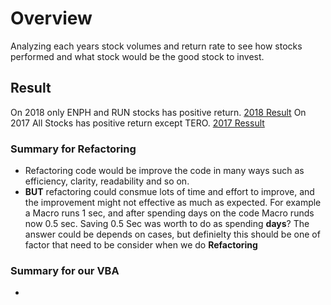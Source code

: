 # Overview
Analyzing each years stock volumes and return rate to see how stocks performed and what stock would be the good stock to invest.

## Result
On 2018 only ENPH and RUN stocks has positive return. [2018 Result](https://github.com/jamesmoonusa/Challenge_2/blob/main/VBA_Challenge_2018.PNG)
On 2017 All Stocks has positive return except TERO. [2017 Ressult](https://github.com/jamesmoonusa/Challenge_2/blob/main/VBA_Challenge_2017.PNG)

### Summary for Refactoring
- Refactoring code would be improve the code in many ways such as efficiency, clarity, readability and so on. 
- **BUT** refactoring could consmue lots of time and effort to improve, and the improvement might not effective as much as expected. For example a Macro runs 1 sec, and after spending days on the code Macro runds now 0.5 sec. Saving 0.5 Sec was worth to do as spending **days**? The answer could be depends on cases, but definielty this should be one of factor that need to be consider when we do **Refactoring**

### Summary for our VBA
- 
